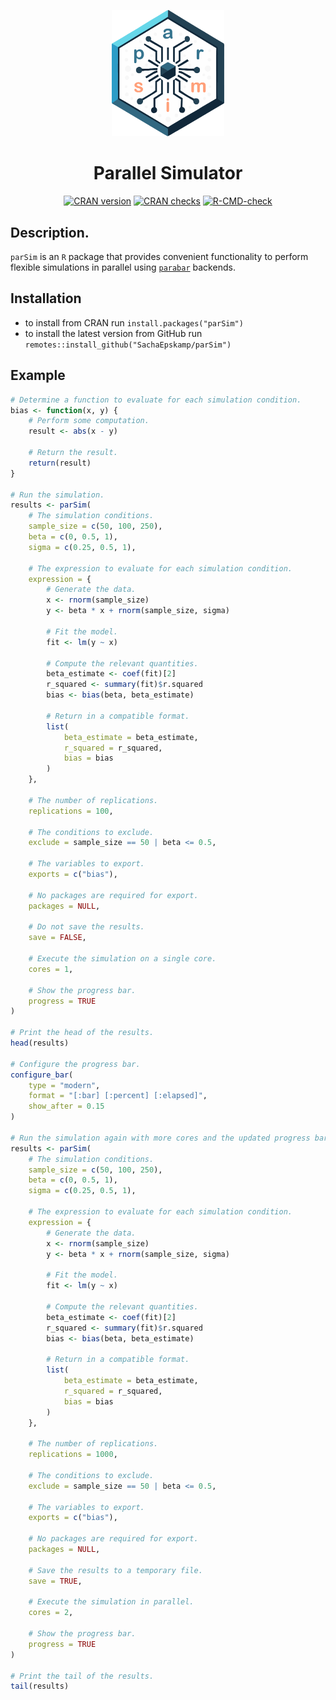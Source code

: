 <p align="center">
    <img width="180px" src="man/figures/parsim-logo.png" alt="parsim logo"/>
</p>

<h1 align="center">
    Parallel Simulator
</h1>

<p align="center">
    <a href="https://www.r-pkg.org/pkg/parSim"><img src="https://www.r-pkg.org/badges/version/parSim" alt="CRAN version"/></a>
    <a href="https://cran.r-project.org/web/checks/check_results_parSim.html"><img src="https://badges.cranchecks.info/worst/parSim.svg" alt="CRAN checks"/></a>
    <a href="https://github.com/SachaEpskamp/parSim/actions"><img src="https://github.com/SachaEpskamp/parSim/workflows/R-CMD-check/badge.svg" alt="R-CMD-check" /></a>
</p>

## Description.

`parSim` is an `R` package that provides convenient functionality to perform
flexible simulations in parallel using
[`parabar`](https://parabar.mihaiconstantin.com) backends.

## Installation

- to install from CRAN run `install.packages("parSim")`
- to install the latest version from GitHub run `remotes::install_github("SachaEpskamp/parSim")`

## Example

```r
# Determine a function to evaluate for each simulation condition.
bias <- function(x, y) {
    # Perform some computation.
    result <- abs(x - y)

    # Return the result.
    return(result)
}

# Run the simulation.
results <- parSim(
    # The simulation conditions.
    sample_size = c(50, 100, 250),
    beta = c(0, 0.5, 1),
    sigma = c(0.25, 0.5, 1),

    # The expression to evaluate for each simulation condition.
    expression = {
        # Generate the data.
        x <- rnorm(sample_size)
        y <- beta * x + rnorm(sample_size, sigma)

        # Fit the model.
        fit <- lm(y ~ x)

        # Compute the relevant quantities.
        beta_estimate <- coef(fit)[2]
        r_squared <- summary(fit)$r.squared
        bias <- bias(beta, beta_estimate)

        # Return in a compatible format.
        list(
            beta_estimate = beta_estimate,
            r_squared = r_squared,
            bias = bias
        )
    },

    # The number of replications.
    replications = 100,

    # The conditions to exclude.
    exclude = sample_size == 50 | beta <= 0.5,

    # The variables to export.
    exports = c("bias"),

    # No packages are required for export.
    packages = NULL,

    # Do not save the results.
    save = FALSE,

    # Execute the simulation on a single core.
    cores = 1,

    # Show the progress bar.
    progress = TRUE
)

# Print the head of the results.
head(results)

# Configure the progress bar.
configure_bar(
    type = "modern",
    format = "[:bar] [:percent] [:elapsed]",
    show_after = 0.15
)

# Run the simulation again with more cores and the updated progress bar.
results <- parSim(
    # The simulation conditions.
    sample_size = c(50, 100, 250),
    beta = c(0, 0.5, 1),
    sigma = c(0.25, 0.5, 1),

    # The expression to evaluate for each simulation condition.
    expression = {
        # Generate the data.
        x <- rnorm(sample_size)
        y <- beta * x + rnorm(sample_size, sigma)

        # Fit the model.
        fit <- lm(y ~ x)

        # Compute the relevant quantities.
        beta_estimate <- coef(fit)[2]
        r_squared <- summary(fit)$r.squared
        bias <- bias(beta, beta_estimate)

        # Return in a compatible format.
        list(
            beta_estimate = beta_estimate,
            r_squared = r_squared,
            bias = bias
        )
    },

    # The number of replications.
    replications = 1000,

    # The conditions to exclude.
    exclude = sample_size == 50 | beta <= 0.5,

    # The variables to export.
    exports = c("bias"),

    # No packages are required for export.
    packages = NULL,

    # Save the results to a temporary file.
    save = TRUE,

    # Execute the simulation in parallel.
    cores = 2,

    # Show the progress bar.
    progress = TRUE
)

# Print the tail of the results.
tail(results)
```
